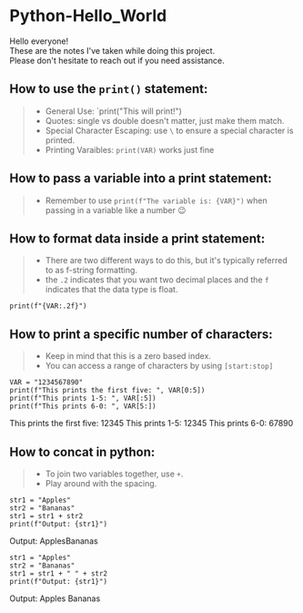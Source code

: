 # Python-Hello_World
Hello everyone! <br>
These are the notes I've taken while doing this project.  
Please don't hesitate to reach out if you need assistance.

## How to use the `print()` statement:

>- General Use: `print("This will print!")
>- Quotes: single vs double doesn't matter, just make them match.
>- Special Character Escaping: use `\` to ensure a special character is printed.
>- Printing Varaibles: `print(VAR)` works just fine

## How to pass a variable into a print statement:

>- Remember to use `print(f"The variable is: {VAR}")` when passing in a variable like a number 😉

## How to format data inside a print statement:

>- There are two different ways to do this, but it's typically referred to as f-string formatting.
>- the `.2` indicates that you want two decimal places and the `f` indicates that the data type is float.
```
print(f"{VAR:.2f}")
```

## How to print a specific number of characters:

>- Keep in mind that this is a zero based index.
>- You can access a range of characters by using `[start:stop]`
```
VAR = "1234567890"
print(f"This prints the first five: ", VAR[0:5])
print(f"This prints 1-5: ", VAR[:5])
print(f"This prints 6-0: ", VAR[5:])
```
This prints the first five:  12345
This prints 1-5:  12345
This prints 6-0:  67890

## How to concat in python:

>- To join two variables together, use `+`.
>- Play around with the spacing.

```
str1 = "Apples"
str2 = "Bananas"
str1 = str1 + str2
print(f"Output: {str1}")
```
Output: ApplesBananas

```
str1 = "Apples"
str2 = "Bananas"
str1 = str1 + " " + str2
print(f"Output: {str1}")
```
Output: Apples Bananas
